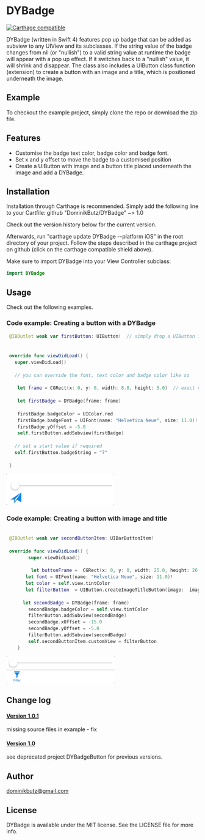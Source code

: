 # DYBadge


[![Carthage compatible](https://img.shields.io/badge/Carthage-compatible-4BC51D.svg?style=flat)](https://github.com/Carthage/Carthage)


 DYBadge (written in Swift 4) features pop up badge that can be added as subview to any UIView and its subclasses. If the string value of the badge changes from nil (or "nullish") to a valid string value at runtime the badge will appear with a pop up effect. If it switches back to a "nullish" value, it will shrink and disappear.
The class also includes a UIButton  class function (extension) to create a button with an image and a title, which is positioned underneath the image. 

## Example

To checkout the example project, simply clone the repo or download the zip file. 

## Features

* Customise the badge text color, badge color and badge font.
* Set x and y offset to move the badge to a customised position
* Create a UIButton with image and a button title placed underneath the image and add a DYBadge.

## Installation


Installation through Carthage is recommended. Simply add the following line to your Cartfile:
github "DominikButz/DYBadge" ~> 1.0

Check out the version history below for the current version.

Afterwards, run "carthage update DYBadge --platform iOS" in the root directory of your project. Follow the steps described in the carthage project on github (click on the carthage compatible shield above). 

Make sure to import DYBadge into your View Controller subclass:

```Swift
import DYBadge
```

## Usage

Check out the following examples.

### Code example: Creating a button with a DYBadge


```Swift
 @IBOutlet weak var firstButton: UIButton!  // simply drop a UIButton into the VC from interface builder in storyboard
 

 override func viewDidLoad() {
   super.viewDidLoad()
   
   // you can override the font, text color and badge color like so
   
    let frame = CGRect(x: 0, y: 0, width: 8.0, height: 5.0)  // exact values are not important, they are changed according to the font size
    
    let firstBadge = DYBadge(frame: frame)
        
    firstBadge.badgeColor = UIColor.red
    firstBadge.badgeFont = UIFont(name: "Helvetica Neue", size: 11.0)!
    firstBadge.yOffset = -5.0
    self.firstButton.addSubview(firstBadge)

   // set a start value if required
   self.firstButton.badgeString = "7"
   
 }

```

![DYBadgeButton example](./gitResources/DYBadgeExample1-small.gif "Badge Button example 1") 

### Code example: Creating a button with image and title

 
```Swift

 @IBOutlet weak var secondButtonItem: UIBarButtonItem!

 override func viewDidLoad() {
	    super.viewDidLoad()
	        
		 let buttonFrame =  CGRect(x: 0, y: 0, width: 25.0, height: 26.0)
       let font = UIFont(name: "Helvetica Neue", size: 11.0)!
       let color = self.view.tintColor
       let filterButton  = UIButton.createImageTitleButton(image:  imageLiteral(resourceName: "filterButton"), title: "Filter", font: font, frame: buttonFrame, tintColor: color!)  // see extension in the DYBadge file
        
      let secondBadge = DYBadge(frame: frame)
        secondBadge.badgeColor = self.view.tintColor
        filterButton.addSubview(secondBadge)
        secondBadge.xOffset = -15.0
        secondBadge.yOffset = -5.0
        filterButton.addSubview(secondBadge)
        self.secondButtonItem.customView = filterButton
	}
```
![DYBadgeButton example](./gitResources/DYBadgeExample2-small.gif "Badge Button example 2") 

## Change log

#### [Version 1.0.1](https://github.com/DominikButz/DYBadge/releases/tag/1.0.1)
missing source files in example - fix

#### [Version 1.0](https://github.com/DominikButz/DYBadge/releases/tag/1.0)
see deprecated project DYBadgeButton for previous versions. 


## Author

dominikbutz@gmail.com

## License

DYBadge is available under the MIT license. See the LICENSE file for more info.



